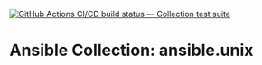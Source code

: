 [![GitHub Actions CI/CD build status — Collection test suite](https://github.com/coll-test/ansible.unix/workflows/Collection%20test%20suite/badge.svg?branch=master)](https://github.com/coll-test/ansible.unix/actions?query=workflow%3A%22Collection%20test%20suite%22)

Ansible Collection: ansible.unix
=================================================